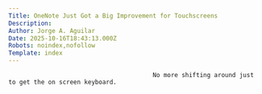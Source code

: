 ```yaml
---
Title: OneNote Just Got a Big Improvement for Touchscreens
Description: 
Author: Jorge A. Aguilar
Date: 2025-10-16T18:43:13.000Z
Robots: noindex,nofollow
Template: index
---
```


                                            No more shifting around just to get the on screen keyboard.
                                        